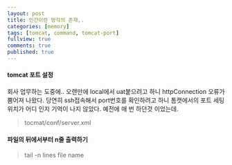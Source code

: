 ```yaml
---
layout: post
title: 인간이란 망각의 존재,.
categories: [memory]
tags: [tomcat, command, tomcat-port]
fullview: true
comments: true
published: true
---
```

#### tomcat 포트 설정
회사 업무하는 도중에.. 오랜만에 local에서 uat붙으려고 하니 httpConnection 오류가 뿜어져 나왔다. 당연히 ssh접속해서 port번호를 확인하려고 하니 톰캣에서의 포트 세팅 위치가 어디 인지 기억이 나지 않았다. 예전에 매 번 하던것 이었는데.
> tocmat/conf/server.xml
#### 파일의 뒤에서부터 n줄 출력하기
> tail -n lines file name
